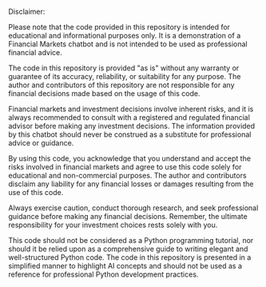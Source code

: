 Disclaimer: 

Please note that the code provided in this repository is intended for educational and informational purposes only. 
It is a demonstration of a Financial Markets chatbot and is not intended to be used as professional financial advice.

The code in this repository is provided "as is" without any warranty or guarantee of its accuracy, reliability, or 
suitability for any purpose. The author and contributors of this repository are not responsible for any financial 
decisions made based on the usage of this code.

Financial markets and investment decisions involve inherent risks, and it is always recommended to consult with a 
registered and regulated financial advisor before making any investment decisions. The information provided by this 
chatbot should never be construed as a substitute for professional advice or guidance.

By using this code, you acknowledge that you understand and accept the risks involved in financial markets and 
agree to use this code solely for educational and non-commercial purposes. The author and contributors disclaim 
any liability for any financial losses or damages resulting from the use of this code.

Always exercise caution, conduct thorough research, and seek professional guidance before making any financial 
decisions. Remember, the ultimate responsibility for your investment choices rests solely with you.

This code should not be considered as a Python programming tutorial, nor should it be relied upon as a comprehensive 
guide to writing elegant and well-structured Python code. The code in this repository is presented in a simplified 
manner to highlight AI concepts and should not be used as a reference for professional Python development practices.
